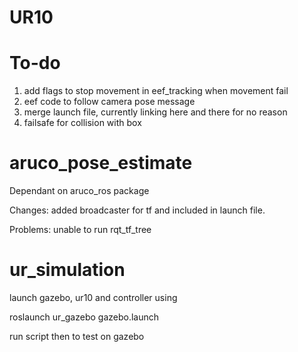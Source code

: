 # UR10

# To-do
1. add flags to stop movement in eef_tracking when movement fail 
2. eef code to follow camera pose message
3. merge launch file, currently linking here and there for no reason
4. failsafe for collision with box




# aruco_pose_estimate
Dependant on aruco_ros package

Changes: added broadcaster for tf and included in launch file.

Problems: unable to run rqt_tf_tree

# ur_simulation
launch gazebo, ur10 and controller using 

roslaunch ur_gazebo gazebo.launch 

run script then to test on gazebo
